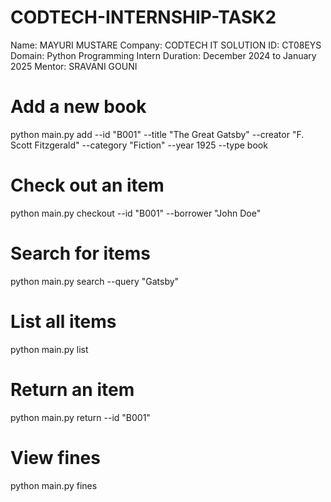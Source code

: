 # CODTECH-INTERNSHIP-TASK2
Name: MAYURI MUSTARE
Company: CODTECH IT SOLUTION
ID: CT08EYS
Domain: Python Programming Intern
Duration: December 2024 to January 2025 
Mentor: SRAVANI GOUNI

# Add a new book
python main.py add --id "B001" --title "The Great Gatsby" --creator "F. Scott Fitzgerald" --category "Fiction" --year 1925 --type book

# Check out an item
python main.py checkout --id "B001" --borrower "John Doe"

# Search for items
python main.py search --query "Gatsby"

# List all items
python main.py list

# Return an item
python main.py return --id "B001"

# View fines
python main.py fines
